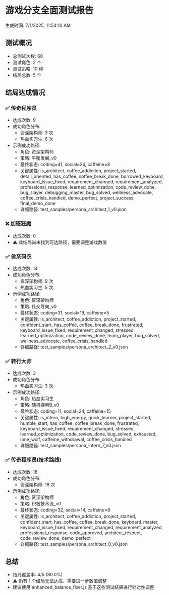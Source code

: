 # 游戏分支全面测试报告

生成时间: 7/1/2025, 11:54:10 AM

## 测试概况

- 总测试次数: 60
- 测试角色: 2 个
- 测试策略: 10 种
- 结局总数: 5 个

## 结局达成情况

### ✅ 传奇程序员

- 达成次数: 9
- 成功角色分布:
  - 资深架构师: 3 次
  - 热血实习生: 6 次
- 示例成功路径:
  - 角色: 资深架构师
  - 策略: 平衡发展_v0
  - 最终状态: coding=41, social=26, caffeine=8
  - 关键属性: is_architect, coffee_addiction, project_started, detail_oriented, has_coffee, coffee_break_done, borrowed_keyboard, keyboard_issue_fixed, requirement_changed, requirement_analyzed, professional_response, learned_optimization, code_review_done, bug_slayer, debugging_master, bug_solved, wellness_advocate, coffee_crisis_handled, demo_perfect, project_success, final_demo_done
  - 详细路径: test_samples/persona_architect_1_v0.json

### ❌ 加班狂魔

- 达成次数: 0
- ⚠️ 此结局尚未找到可达路径，需要调整游戏数值

### ✅ 佛系码农

- 达成次数: 14
- 成功角色分布:
  - 资深架构师: 9 次
  - 热血实习生: 5 次
- 示例成功路径:
  - 角色: 资深架构师
  - 策略: 社交导向_v0
  - 最终状态: coding=31, social=19, caffeine=5
  - 关键属性: is_architect, coffee_addiction, project_started, confident_start, has_coffee, coffee_break_done, frustrated, keyboard_issue_fixed, requirement_changed, stressed, learned_optimization, code_review_done, team_player, bug_solved, wellness_advocate, coffee_crisis_handled
  - 详细路径: test_samples/persona_architect_2_v0.json

### ✅ 转行大师

- 达成次数: 3
- 成功角色分布:
  - 热血实习生: 3 次
- 示例成功路径:
  - 角色: 热血实习生
  - 策略: 随机探索B_v0
  - 最终状态: coding=11, social=24, caffeine=15
  - 关键属性: is_intern, high_energy, quick_learner, project_started, humble_start, has_coffee, coffee_break_done, frustrated, keyboard_issue_fixed, requirement_changed, stressed, learned_optimization, code_review_done, bug_solved, exhausted, lone_wolf, caffeine_withdrawal, coffee_crisis_handled
  - 详细路径: test_samples/persona_intern_7_v0.json

### ✅ 传奇程序员(技术路线)

- 达成次数: 18
- 成功角色分布:
  - 资深架构师: 18 次
- 示例成功路径:
  - 角色: 资深架构师
  - 策略: 积极技术流_v0
  - 最终状态: coding=32, social=14, caffeine=8
  - 关键属性: is_architect, coffee_addiction, project_started, confident_start, has_coffee, coffee_break_done, keyboard_master, keyboard_issue_fixed, requirement_changed, requirement_analyzed, professional_response, code_approved, architect_respect, code_review_done, demo_perfect
  - 详细路径: test_samples/persona_architect_0_v0.json

## 总结

- 结局覆盖率: 4/5 (80.0%)
- ⚠️ 仍有 1 个结局无法达成，需要进一步数值调整
- 建议使用 enhanced_balance_fixer.js 基于这些测试结果进行针对性调整
